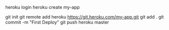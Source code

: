 heroku login
heroku create my-app

git init
git remote add heroku https://git.heroku.com/my-app.git
git add .
git commit -m "First Deploy"
git push heroku master 